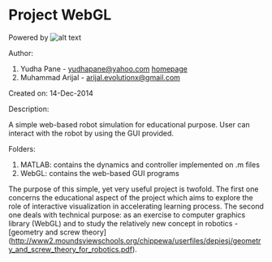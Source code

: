 # Project WebGL

Powered by ![alt text](http://upload.wikimedia.org/wikipedia/commons/3/39/WebGL_logo.png "WebGL logo")

Author: 

1. Yudha Pane - yudhapane@yahoo.com [homepage](https://sites.google.com/site/yppane/)
2. Muhammad Arijal - arijal.evolutionx@gmail.com

Created on: 14-Dec-2014

Description:

A simple web-based robot simulation for educational purpose.
User can interact with the robot by using the GUI provided.

Folders:

1. MATLAB: contains the dynamics and controller implemented on .m files
2. WebGL: contains the web-based GUI programs 

The purpose of this simple, yet very useful project is twofold. The first one concerns the 
educational aspect of the project which aims to explore the role of interactive visualization 
in accelerating learning process. The second one deals with technical purpose: as an exercise
to computer graphics library (WebGL) and to study the relatively new concept in robotics - [geometry and screw theory] (http://www2.moundsviewschools.org/chippewa/userfiles/depiesj/geometry_and_screw_theory_for_robotics.pdf).